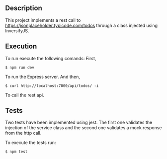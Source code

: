 ## Description
This project implements a rest call to https://jsonplaceholder.typicode.com/todos through a class injected using InversifyJS.

## Execution
To run execute the following comands:
First,
```
$ npm run dev
```
To run the Express server.
And then,
```
$ curl http://localhost:7000/api/todos/ -i
```
To call the rest api.

## Tests
Two tests have been implemented using jest. The first one validates the injection of the service class and the second one
validates a mock response from the http call.

To execute the tests run:
```
$ npm test
```